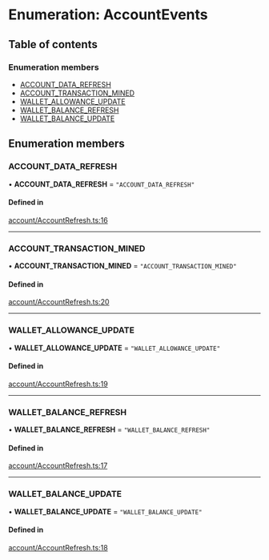# Enumeration: AccountEvents

## Table of contents

### Enumeration members

- [ACCOUNT\_DATA\_REFRESH](AccountEvents.md#account_data_refresh)
- [ACCOUNT\_TRANSACTION\_MINED](AccountEvents.md#account_transaction_mined)
- [WALLET\_ALLOWANCE\_UPDATE](AccountEvents.md#wallet_allowance_update)
- [WALLET\_BALANCE\_REFRESH](AccountEvents.md#wallet_balance_refresh)
- [WALLET\_BALANCE\_UPDATE](AccountEvents.md#wallet_balance_update)

## Enumeration members

### ACCOUNT\_DATA\_REFRESH

• **ACCOUNT\_DATA\_REFRESH** = `"ACCOUNT_DATA_REFRESH"`

#### Defined in

[account/AccountRefresh.ts:16](https://github.com/notional-finance/sdk-v2/blob/20a2e58/src/account/AccountRefresh.ts#L16)

___

### ACCOUNT\_TRANSACTION\_MINED

• **ACCOUNT\_TRANSACTION\_MINED** = `"ACCOUNT_TRANSACTION_MINED"`

#### Defined in

[account/AccountRefresh.ts:20](https://github.com/notional-finance/sdk-v2/blob/20a2e58/src/account/AccountRefresh.ts#L20)

___

### WALLET\_ALLOWANCE\_UPDATE

• **WALLET\_ALLOWANCE\_UPDATE** = `"WALLET_ALLOWANCE_UPDATE"`

#### Defined in

[account/AccountRefresh.ts:19](https://github.com/notional-finance/sdk-v2/blob/20a2e58/src/account/AccountRefresh.ts#L19)

___

### WALLET\_BALANCE\_REFRESH

• **WALLET\_BALANCE\_REFRESH** = `"WALLET_BALANCE_REFRESH"`

#### Defined in

[account/AccountRefresh.ts:17](https://github.com/notional-finance/sdk-v2/blob/20a2e58/src/account/AccountRefresh.ts#L17)

___

### WALLET\_BALANCE\_UPDATE

• **WALLET\_BALANCE\_UPDATE** = `"WALLET_BALANCE_UPDATE"`

#### Defined in

[account/AccountRefresh.ts:18](https://github.com/notional-finance/sdk-v2/blob/20a2e58/src/account/AccountRefresh.ts#L18)

